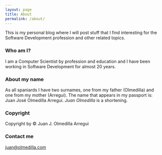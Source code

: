 ```yaml
---
layout: page
title: About
permalink: /about/
---
```


This is my personal blog where I will post stuff that I find interesting for the Software Development profession and other related topics.

### Who am I?

I am a Computer Scientist by profession and education and I have been working in Software Development for almost 20 years.

### About my name

As all spaniards I have two surnames, one from my father (Olmedilla) and one from my mother (Arregui). The name that appears in my passport is: Juan José Olmedilla Arregui. *Juan Olmedilla* is a shortening.

### Copyright

Copyright by &copy; Juan J. Olmedilla Arregui

### Contact me

[juan@olmedilla.com](mailto:juan@olmedilla.com)
